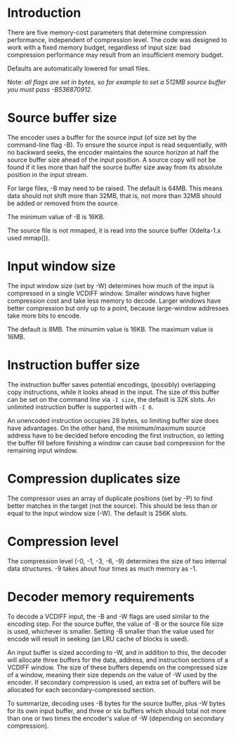 # Introduction #

There are five memory-cost parameters that determine compression performance, independent of compression level. The code was designed to work with a fixed memory budget, regardless of input size: bad compression performance may result from an insufficient memory budget.

Defaults are automatically lowered for small files.

Note: _all flags are set in bytes, so for example to set a 512MB source buffer you must pass -B536870912._

# Source buffer size #

The encoder uses a buffer for the source input (of size set by the command-line flag -B). To ensure the source input is read sequentially, with no backward seeks, the encoder maintains the source _horizon_ at half the source buffer size ahead of the input position. A source copy will not be found if it lies more than half the source buffer size away from its absolute position in the input stream.

For large files, -B may need to be raised. The default is 64MB.  This means data should not shift more than 32MB, that is, not more than 32MB should be added or removed from the source.

The minimum value of -B is 16KB.

The source file is not mmaped, it is read into the source buffer (Xdelta-1.x used mmap()).

# Input window size #

The input window size (set by -W) determines how much of the input is compressed in a single VCDIFF window.  Smaller windows have higher compression cost and take less memory to decode.  Larger windows have better compression but only up to a point, because large-window addresses take more bits to encode.

The default is 8MB.  The minumim value is 16KB. The maximum value is 16MB.

# Instruction buffer size #

The instruction buffer saves potential encodings, (possibly) overlapping copy instructions, while it looks ahead in the input. The size of this buffer can be set on the command line via `-I size`, the default is 32K slots. An unlimited instruction buffer is supported with `-I 0`.

An unencoded instruction occupies 28 bytes, so limiting buffer size does have advantages. On the other hand, the minimum/maximum source address have to be decided before encoding the first instruction, so letting the buffer fill before finishing a window can cause bad compression for the remaining input window.

# Compression duplicates size #

The compressor uses an array of duplicate positions (set by -P) to find better matches in the target (not the source). This should be less than or equal to the input window size (-W).  The default is 256K slots.

# Compression level #

The compression level (-0, -1, -3, -6, -9) determines the size of two internal data structures.  -9 takes about four times as much memory as -1.

# Decoder memory requirements #

To decode a VCDIFF input, the -B and -W flags are used similar to the encoding step.  For the source buffer, the value of -B or the source file size is used, whichever is smaller.  Setting -B smaller than the value used for encode will result in seeking (an LRU cache of blocks is used).

An input buffer is sized according to -W, and in addition to this, the decoder will allocate three buffers for the data, address, and instruction sections of a VCDIFF window.  The size of these buffers depends on the compressed size of a window, meaning their size depends on the value of -W used by the encoder.  If secondary compression is used, an extra set of buffers will be allocated for each secondary-compressed section.

To summarize, decoding uses -B bytes for the source buffer, plus -W bytes for its own input buffer, and three or six buffers which should total not more than one or two times the encoder's value of -W (depending on secondary compression).
